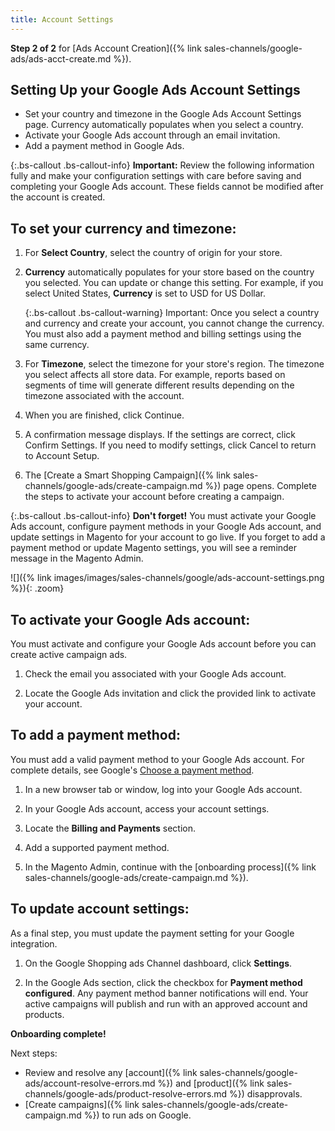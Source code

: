 ```yaml
---
title: Account Settings
---
```



**Step 2 of 2** for [Ads Account Creation]({% link sales-channels/google-ads/ads-acct-create.md %}).

## Setting Up your Google Ads Account Settings

* Set your country and timezone in the Google Ads Account Settings page. Currency automatically populates when you select a country.
* Activate your Google Ads account through an email invitation.
* Add a payment method in Google Ads.

{:.bs-callout .bs-callout-info}
**Important:** Review the following information fully and make your configuration settings with care before saving and completing your Google Ads account. These fields cannot be modified after the account is created.

## To set your currency and timezone:

1. For **Select Country**, select the country of origin for your store.

1. **Currency** automatically populates for your store based on the country you selected. You can update or change this setting. For example, if you select United States, **Currency** is set to USD for US Dollar.

    {:.bs-callout .bs-callout-warning}
    Important: Once you select a country and currency and create your account, you cannot change the currency. You must also add a payment method and billing settings using the same currency.

1. For **Timezone**, select the timezone for your store's region. The timezone you select affects all store data. For example, reports based on segments of time will generate different results depending on the timezone associated with the account.

1. When you are finished, click <span class="btn">Continue</span>.

1. A confirmation message displays. If the settings are correct, click <span class="btn">Confirm Settings</span>. If you need to modify settings, click <span class="btn">Cancel </span>to return to Account Setup.

1. The [Create a Smart Shopping Campaign]({% link sales-channels/google-ads/create-campaign.md %}) page opens. Complete the steps to activate your account before creating a campaign.

{:.bs-callout .bs-callout-info}
**Don't forget!** You must activate your Google Ads account, configure payment methods in your Google Ads account, and update settings in Magento for your account to go live. If you forget to add a payment method or update Magento settings, you will see a reminder message in the Magento Admin.

![]({% link images/images/sales-channels/google/ads-account-settings.png %}){: .zoom}   

## To activate your Google Ads account:

You must activate and configure your Google Ads account before you can create active campaign ads.

1. Check the email you associated with your Google Ads account.

1. Locate the Google Ads invitation and click the provided link to activate your account.

## To add a payment method:

You must add a valid payment method to your Google Ads account. For complete details, see Google's [Choose a payment method][1].

1. In a new browser tab or window, log into your Google Ads account.

1. In your Google Ads account, access your account settings.

1. Locate the **Billing and Payments** section.

1. Add a supported payment method.

1. In the Magento Admin, continue with the [onboarding process]({% link sales-channels/google-ads/create-campaign.md %}).

## To update account settings:

As a final step, you must update the payment setting for your Google integration.

1. On the Google Shopping ads Channel dashboard, click **Settings**.

1. In the Google Ads section, click the checkbox for **Payment method configured**. Any payment method banner notifications will end. Your active campaigns will publish and run with an approved account and products.

**Onboarding complete!**

Next steps:

* Review and resolve any [account]({% link sales-channels/google-ads/account-resolve-errors.md %}) and [product]({% link sales-channels/google-ads/product-resolve-errors.md %}) disapprovals.
* [Create campaigns]({% link sales-channels/google-ads/create-campaign.md %}) to run ads on Google.

[1]: https://support.google.com/google-ads/answer/2375433?hl=en
